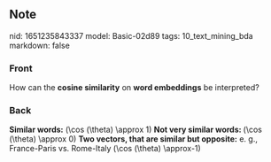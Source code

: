 ## Note
nid: 1651235843337
model: Basic-02d89
tags: 10_text_mining_bda
markdown: false

### Front
How can the <b>cosine similarity</b> on <b>word embeddings</b> be
interpreted?

### Back
<b>Similar words:</b> \(\cos (\theta) \approx 1\)
<b>Not very similar words: </b>\(\cos (\theta) \approx 0\)
<b>Two vectors, that are similar but opposite:</b> e. g., France-Paris vs. Rome-Italy \(\cos (\theta) \approx-1\)
